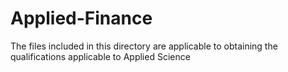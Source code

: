 # Applied-Finance
  The files included in this directory are applicable to obtaining the qualifications applicable to Applied Science

